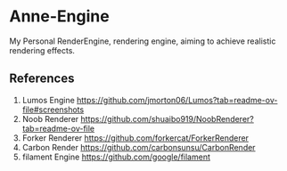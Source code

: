 # Anne-Engine
My Personal RenderEngine, rendering engine, aiming to achieve realistic rendering effects.

## References
1. Lumos Engine https://github.com/jmorton06/Lumos?tab=readme-ov-file#screenshots </br>
2. Noob Renderer https://github.com/shuaibo919/NoobRenderer?tab=readme-ov-file
3. Forker Renderer https://github.com/forkercat/ForkerRenderer
4. Carbon Render https://github.com/carbonsunsu/CarbonRender
5. filament Engine https://github.com/google/filament
